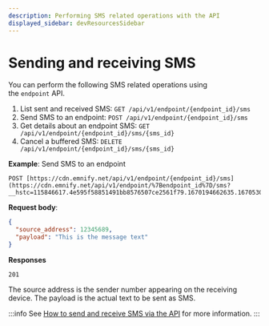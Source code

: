 ```yaml
---
description: Performing SMS related operations with the API 
displayed_sidebar: devResourcesSidebar
---
```


# Sending and receiving SMS

You can perform the following SMS related operations using the `endpoint` API.

1. List sent and received SMS: `GET /api/v1/endpoint/{endpoint_id}/sms`
1. Send SMS to an endpoint: `POST /api/v1/endpoint/{endpoint_id}/sms`
1. Get details about an endpoint SMS: `GET /api/v1/endpoint/{endpoint_id}/sms/{sms_id}`
1. Cancel a buffered SMS: `DELETE /api/v1/endpoint/{endpoint_id}/sms/{sms_id}`

**Example**: Send SMS to an endpoint

```
POST [https://cdn.emnify.net/api/v1/endpoint/{endpoint_id}/sms](https://cdn.emnify.net/api/v1/endpoint/%7Bendpoint_id%7D/sms?__hstc=115846617.4e595f58851491bb8576507ce2561f79.1670194662635.1670530991861.1670533602068.8&__hssc=115846617.3.1670533602068&__hsfp=3017379904)
```

**Request body**:

```json
{
  "source_address": 12345689,
  "payload": "This is the message text"
}
```

**Responses**

```
201
```

The source address is the sender number appearing on the receiving device.
The payload is the actual text to be sent as SMS.

:::info
See [How to send and receive SMS via the API](https://www.emnify.com/developer-blog/how-to-send-and-receive-sms-via-the-api) for more information.
:::